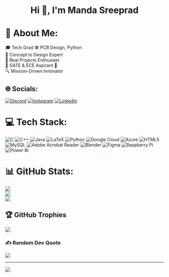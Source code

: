<h1 align="center">Hi 👋, I'm Manda Sreeprad</h1>

# 💫 About Me:
🎓 Tech Grad 🛠️ PCB Design, Python<br>🧠 Concept to Design Expert<br>💼 Real Projects Enthusiast<br>🚀 GATE & ECE Aspirant 📶<br>🔍 Mission-Driven Innovator


## 🌐 Socials:
[![Discord](https://img.shields.io/badge/Discord-%237289DA.svg?logo=discord&logoColor=white)](https://discord.gg/sreeprad) [![Instagram](https://img.shields.io/badge/Instagram-%23E4405F.svg?logo=Instagram&logoColor=white)](https://instagram.com/i_am_secret_487) [![LinkedIn](https://img.shields.io/badge/LinkedIn-%230077B5.svg?logo=linkedin&logoColor=white)](https://linkedin.com/in/2200040153-sreeprad) 

# 💻 Tech Stack:
![C](https://img.shields.io/badge/c-%2300599C.svg?style=for-the-badge&logo=c&logoColor=white) ![C++](https://img.shields.io/badge/c++-%2300599C.svg?style=for-the-badge&logo=c%2B%2B&logoColor=white) ![Java](https://img.shields.io/badge/java-%23ED8B00.svg?style=for-the-badge&logo=openjdk&logoColor=white) ![LaTeX](https://img.shields.io/badge/latex-%23008080.svg?style=for-the-badge&logo=latex&logoColor=white) ![Python](https://img.shields.io/badge/python-3670A0?style=for-the-badge&logo=python&logoColor=ffdd54) ![Google Cloud](https://img.shields.io/badge/GoogleCloud-%234285F4.svg?style=for-the-badge&logo=google-cloud&logoColor=white) ![Azure](https://img.shields.io/badge/azure-%230072C6.svg?style=for-the-badge&logo=microsoftazure&logoColor=white) ![HTML5](https://img.shields.io/badge/html5-%23E34F26.svg?style=for-the-badge&logo=html5&logoColor=white) ![MySQL](https://img.shields.io/badge/mysql-%2300000f.svg?style=for-the-badge&logo=mysql&logoColor=white) ![Adobe Acrobat Reader](https://img.shields.io/badge/Adobe%20Acrobat%20Reader-EC1C24.svg?style=for-the-badge&logo=Adobe%20Acrobat%20Reader&logoColor=white) ![Blender](https://img.shields.io/badge/blender-%23F5792A.svg?style=for-the-badge&logo=blender&logoColor=white) ![Figma](https://img.shields.io/badge/figma-%23F24E1E.svg?style=for-the-badge&logo=figma&logoColor=white) ![Raspberry Pi](https://img.shields.io/badge/-RaspberryPi-C51A4A?style=for-the-badge&logo=Raspberry-Pi) ![Power Bi](https://img.shields.io/badge/power_bi-F2C811?style=for-the-badge&logo=powerbi&logoColor=black)
# 📊 GitHub Stats:
![](https://github-readme-stats.vercel.app/api?username=Sreeprad&theme=dark&hide_border=false&include_all_commits=false&count_private=false)<br/>
![](https://github-readme-streak-stats.herokuapp.com/?user=Sreeprad&theme=dark&hide_border=false)<br/>
![](https://github-readme-stats.vercel.app/api/top-langs/?username=Sreeprad&theme=dark&hide_border=false&include_all_commits=false&count_private=false&layout=compact)

## 🏆 GitHub Trophies
![](https://github-profile-trophy.vercel.app/?username=Sreeprad&theme=radical&no-frame=false&no-bg=true&margin-w=4)

### ✍️ Random Dev Quote
![](https://quotes-github-readme.vercel.app/api?type=horizontal&theme=radical)

---
[![](https://visitcount.itsvg.in/api?id=Sreeprad&icon=0&color=0)](https://visitcount.itsvg.in)
